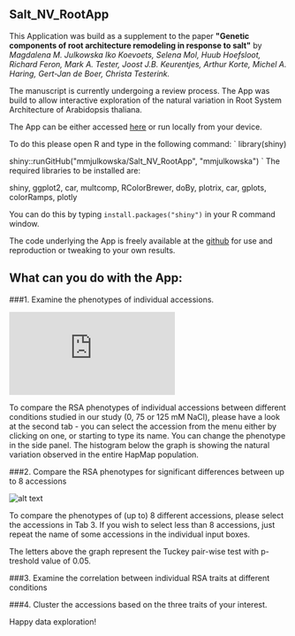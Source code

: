 ## Salt_NV_RootApp

This Application was build as a supplement to the paper __"Genetic components of root architecture remodeling in response to salt"__
by _Magdalena M. Julkowska Iko Koevoets, Selena Mol, Huub Hoefsloot, Richard Feron, Mark A. Tester, Joost J.B. Keurentjes, Arthur Korte, Michel A. Haring, Gert-Jan de Boer, Christa Testerink._

The manuscript is currently undergoing a review process. The App was build to allow interactive exploration of the natural variation in Root System Architecture of Arabidopsis thaliana.

The App can be either accessed [here](http://genseq-h0.science.uva.nl/shiny/Salt_NV_Root/) or run locally from your device.

To do this please open R and type in the following command:
`
library(shiny)

shiny::runGitHub("mmjulkowska/Salt_NV_RootApp", "mmjulkowska")
`
The required libraries to be installed are:

shiny, ggplot2, car, multcomp, RColorBrewer, doBy, plotrix, car, gplots, colorRamps, plotly

You can do this by typing 
`install.packages("shiny")`
in your R command window.

The code underlying the App is freely available at the [github](https://github.com/mmjulkowska/Salt_NV_RootApp) for use and reproduction or tweaking to your own results.

## What can you do with the App:

###1. Examine the phenotypes of individual accessions. 

![alt text](https://github.com/mmjulkowska/Salt_NV_RootApp/RSA_Tab2.pdf)

To compare the RSA phenotypes of individual accessions between different conditions studied in our study (0, 75 or 125 mM NaCl), please have a look at the second tab - you can select the accession from the menu either by clicking on one, or starting to type its name.
You can change the phenotype in the side panel. The histogram below the graph is showing the natural variation observed in the entire HapMap population.

###2. Compare the RSA phenotypes for significant differences between up to 8 accessions

![alt text](https://github.com/mmjulkowska/Salt_NV_RootApp/RSA_Tab3.pdf, "RSA_Tab3.pdf")

To compare the phenotypes of (up to) 8 different accessions, please select the accessions in Tab 3. If you wish to select less than 8 accessions, just repeat the name of some accessions in the individual input boxes.

The letters above the graph represent the Tuckey pair-wise test with p-treshold value of 0.05.

###3. Examine the correlation between individual RSA traits at different conditions

###4. Cluster the accessions based on the three traits of your interest. 


Happy data exploration!
